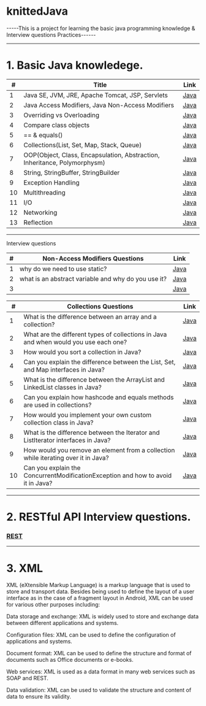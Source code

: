 # knittedJava
-----This is a project for learning the basic java programming knowledge & Interview questions Practices------

----------------------------------------------------------------------------------------------------------------------------------------------------------
# 1. Basic Java knowledege.
| # | Title | Link |
| --- | --- | --- |
| 1 | Java SE, JVM, JRE, Apache Tomcat, JSP, Servlets | [Java](https://github.com/quincey001/knittedJava/blob/main/JavaA.md) |
| 2 | Java Access Modifiers, Java Non-Access Modifiers | [Java](https://github.com/quincey001/knittedJava/blob/main/Java.md) |
| 3 | Overriding vs Overloading | [Java](https://github.com/quincey001/knittedJava/blob/main/JavaA.md) |
| 4 | Compare class objects | [Java](https://github.com/quincey001/knittedJava/blob/main/JavaA.md) |
| 5 | == & equals() | [Java](https://github.com/quincey001/knittedJava/blob/main/javaB.md) |
| 6 | Collections(List, Set, Map, Stack, Queue)| [Java](https://github.com/quincey001/knittedJava/blob/main/javaB.md) |
| 7 | OOP(Object, Class, Encapsulation, Abstraction, Inheritance, Polymorphysm) | [Java](https://github.com/quincey001/knittedJava/blob/main/javaD.md) |
| 8 | String, StringBuffer, StringBuilder | [Java](https://github.com/quincey001/knittedJava/blob/main/javaD.md) |
| 9 | Exception Handling | [Java](https://github.com/quincey001/knittedJava/blob/main/javaD.md) |
| 10 | Multithreading | [Java](https://github.com/quincey001/knittedJava/blob/main/javaD.md) |
| 11 | I/O | [Java](https://github.com/quincey001/knittedJava/blob/main/javaD.md) |
| 12 | Networking | [Java](https://github.com/quincey001/knittedJava/blob/main/javaD.md) |
| 13 | Reflection | [Java](https://github.com/quincey001/knittedJava/blob/main/Reflection.md) |
----------------------------------------------------------------------------------------------------------------------------------------------------------
Interview questions

| # | Non-Access Modifiers Questions | Link |
| --- | --- | --- |
| 1 | why do we need to use static? | [Java](https://github.com/quincey001/knittedJava/blob/main/JavaC.md) |
| 2 | what is an abstract variable and why do you use it? | [Java](https://github.com/quincey001/knittedJava/blob/main/JavaC.md) |
| 3 |  | [Java](https://github.com/quincey001/knittedJava/blob/main/JavaA.md) |

| # | Collections Questions | Link |
| --- | --- | --- |
| 1 | What is the difference between an array and a collection? | [Java](https://github.com/quincey001/knittedJava/blob/main/JavaC.md) |
| 2 | What are the different types of collections in Java and when would you use each one? | [Java](https://github.com/quincey001/knittedJava/blob/main/JavaC.md) |
| 3 | How would you sort a collection in Java? | [Java](https://github.com/quincey001/knittedJava/blob/main/JavaA.md) |
| 4 | Can you explain the difference between the List, Set, and Map interfaces in Java? | [Java](https://github.com/quincey001/knittedJava/blob/main/JavaA.md) |
| 5 | What is the difference between the ArrayList and LinkedList classes in Java? | [Java](https://github.com/quincey001/knittedJava/blob/main/JavaA.md) |
| 6 | Can you explain how hashcode and equals methods are used in collections? | [Java](https://github.com/quincey001/knittedJava/blob/main/JavaA.md) |
| 7 | How would you implement your own custom collection class in Java?| [Java](https://github.com/quincey001/knittedJava/blob/main/JavaA.md) |
| 8 | What is the difference between the Iterator and ListIterator interfaces in Java? | [Java](https://github.com/quincey001/knittedJava/blob/main/JavaA.md) |
| 9 | How would you remove an element from a collection while iterating over it in Java? | [Java](https://github.com/quincey001/knittedJava/blob/main/JavaA.md) |
| 10 | Can you explain the ConcurrentModificationException and how to avoid it in Java? | [Java](https://github.com/quincey001/knittedJava/blob/main/JavaA.md) |

----------------------------------------------------------------------------------------------------------------------------------------------------------
# 2. RESTful API Interview questions.
### [REST](https://github.com/quincey001/knittedJava/blob/main/Restful.md)

----------------------------------------------------------------------------------------------------------------------------------------------------------
# 3. XML 
XML (eXtensible Markup Language) is a markup language that is used to store and transport data. Besides being used to define the layout of a user interface as in the case of a fragment layout in Android, XML can be used for various other purposes including:

Data storage and exchange: XML is widely used to store and exchange data between different applications and systems.

Configuration files: XML can be used to define the configuration of applications and systems.

Document format: XML can be used to define the structure and format of documents such as Office documents or e-books.

Web services: XML is used as a data format in many web services such as SOAP and REST.

Data validation: XML can be used to validate the structure and content of data to ensure its validity.
